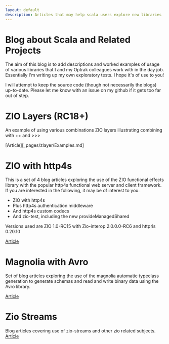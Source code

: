 ```yaml
---
layout: default
description: Articles that may help scala users explore new libraries
---
```


# Blog about Scala and Related Projects

The aim of this blog is to add descriptions and worked examples of usage of various libraries that I and my Optrak colleagues work with in the day job.
Essentially I'm writing up my own exploratory tests. I hope it's of use to you!

I will attempt to keep the source code (though not necessarily the blogs) up-to-date. Please let me know with an issue on my github if it gets too far
out of step.

# ZIO Layers (RC18+)

An example of using various combinations ZIO layers illustrating combining with ++ and >>>

[Article][_pages/zlayer/Examples.md]


# ZIO with http4s

This is a set of 4 blog articles exploring the use of the ZIO functional effects library
with the popular http4s functional web server and client framework. If you are interested
in the following, it may be of interest to you:
* ZIO with http4s
* Plus http4s authentication middleware
* And http4s custom codecs
* And zio-test, including the new provideManagedShared

Versions used are ZIO 1.0-RC15 with Zio-interop 2.0.0.0-RC6 and http4s 0.20.10

[Article](_pages/zio-http4s/intro.md)

# Magnolia with Avro

Set of blog articles exploring the use of the magnolia automatic typeclass generation
to generate schemas and read and write binary data using the Avro library.

[Article](_pages/magnolia-avro/intro.md)

# Zio Streams

Blog articles covering use of zio-streams and other zio related subjects.
[Article](_pages/zio-streams/intro.md)





